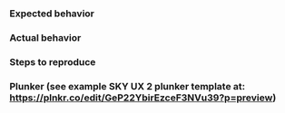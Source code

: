 ### Expected behavior

### Actual behavior

### Steps to reproduce

### Plunker (see example SKY UX 2 plunker template at: https://plnkr.co/edit/GeP22YbirEzceF3NVu39?p=preview)